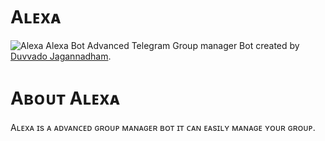 # Aʟᴇxᴀ
![Alexa](https://telegra.ph/file/a5ec644be1e5ff9ac991c.jpg)
Alexa Bot Advanced Telegram Group manager Bot created by [Duvvado Jagannadham](https://t.me/Beast_boy_shubu).
# Aʙᴏᴜᴛ Aʟᴇxᴀ 
Aʟᴇxᴀ ɪs ᴀ ᴀᴅᴠᴀɴᴄᴇᴅ ɢʀᴏᴜᴘ ᴍᴀɴᴀɢᴇʀ ʙᴏᴛ ɪᴛ ᴄᴀɴ ᴇᴀsɪʟʏ ᴍᴀɴᴀɢᴇ ʏᴏᴜʀ ɢʀᴏᴜᴘ.
